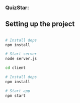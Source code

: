 ### QuizStar:

## Setting up the project
```bash

# Install deps
npm install

# Start server
node server.js

cd client

# Install deps
npm install

# Start app
npm start

```
